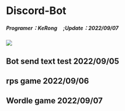 # Discord-Bot
##### Programer：KeRong &nbsp;&nbsp;&nbsp;&nbsp;;Update：2022/09/07
![](https://i.imgur.com/vvu4QsJ.gif)

## Bot send text test 2022/09/05

## rps game 2022/09/06

## Wordle game 2022/09/07
